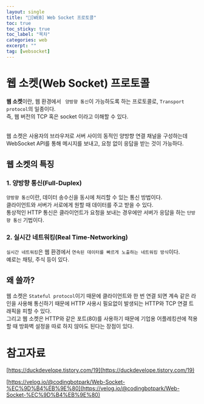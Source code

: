 ```yaml
---
layout: single
title: "📘[WEB] Web Socket 프로토콜"
toc: true
toc_sticky: true
toc_label: "목차"
categories: web
excerpt: ""
tag: [websocket]
---
```


# 웹 소켓(Web Socket) 프로토콜
**웹 소켓**이란, 웹 환경에서 ` 양방향 통신`이 가능하도록 하는 프로토콜로, `Transport protocol`의 일종이다.  
즉, 웹 버전의 TCP 혹은 socket 이라고 이해할 수 있다.  
<br>

웹 소켓은 사용자의 브라우저로 서버 사이의 동적인 양방향 연결 채널을 구성하는데 WebSocket API를 통해 메시지를 보내고, 요청 없이 응답을 받는 것이 가능하다.  

## 웹 소켓의 특징
### 1. 양방향 통신(Full-Duplex)
`양방향 통신`이란, 데이터 송수신을 동시에 처리할 수 있는 통신 방법이다.  
클라이언트와 서버가 서로에게 원할 때 데이터를 주고 받을 수 있다.  
통상적인 HTTP 통신은 클라이언트가 요청을 보내는 경우에만 서버가 응답을 하는 `단방향 통신` 기법이다.  

### 2. 실시간 네트워킹(Real Time-Networking)
`실시간 네트워킹`은 웹 환경에서 `연속된 데이터를 빠르게 노출하는 네트워킹 방식`이다.  
예로는 채팅, 주식 등이 있다.  


## 왜 쓸까?
웹 소켓은 `Stateful protocol`이기 때문에 클라이언트와 한 번 연결 되면 계속 같은 라인을 사용해 통신하기 때문에 HTTP 사용시 필요없이 발생되는 HTTP와 TCP 연결 트래픽을 피할 수 있다.  
그리고 웹 소켓은 HTTP와 같은 포트(80)를 사용하기 때문에 기업용 어플레킹션에 적용할 때 방화벽 설정을 따로 하지 않아도 된다는 장점이 있다.  

# 참고자료
[https://duckdevelope.tistory.com/19](https://duckdevelope.tistory.com/19)  

[https://velog.io/@codingbotpark/Web-Socket-%EC%9D%B4%EB%9E%80](https://velog.io/@codingbotpark/Web-Socket-%EC%9D%B4%EB%9E%80)  